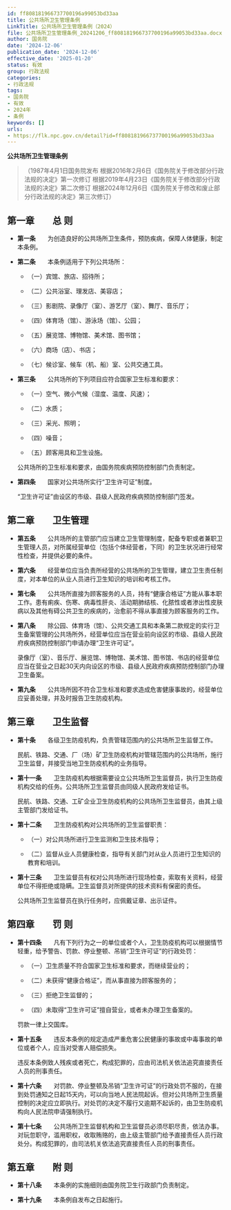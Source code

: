 ```yaml
---
id: ff808181966737700196a99053bd33aa
title: 公共场所卫生管理条例
LinkTitle: 公共场所卫生管理条例（2024）
file: 公共场所卫生管理条例_20241206_ff808181966737700196a99053bd33aa.docx
author: 国务院
date: '2024-12-06'
publication_date: '2024-12-06'
effective_date: '2025-01-20'
status: 有效
group: 行政法规
categories:
- 行政法规
tags:
- 国务院
- 有效
- 2024年
- 条例
keywords: []
urls:
- https://flk.npc.gov.cn/detail?id=ff808181966737700196a99053bd33aa
---
```


**公共场所卫生管理条例**

> （1987年4月1日国务院发布 根据2016年2月6日《国务院关于修改部分行政法规的决定》第一次修订 根据2019年4月23日《国务院关于修改部分行政法规的决定》第二次修订 根据2024年12月6日《国务院关于修改和废止部分行政法规的决定》第三次修订）

## 第一章　　总  则

- **第一条**　　为创造良好的公共场所卫生条件，预防疾病，保障人体健康，制定本条例。

- **第二条**　　本条例适用于下列公共场所：

  - （一）宾馆、旅店、招待所；

  - （二）公共浴室、理发店、美容店；

  - （三）影剧院、录像厅（室）、游艺厅（室）、舞厅、音乐厅；

  - （四）体育场（馆）、游泳场（馆）、公园；

  - （五）展览馆、博物馆、美术馆、图书馆；

  - （六）商场（店）、书店；

  - （七）候诊室、候车（机、船）室、公共交通工具。

- **第三条**　　公共场所的下列项目应符合国家卫生标准和要求：

  - （一）空气、微小气候（湿度、温度、风速）；

  - （二）水质；

  - （三）采光、照明；

  - （四）噪音；

  - （五）顾客用具和卫生设施。

  公共场所的卫生标准和要求，由国务院疾病预防控制部门负责制定。

- **第四条**　　国家对公共场所实行“卫生许可证”制度。

  “卫生许可证”由设区的市级、县级人民政府疾病预防控制部门签发。

## 第二章　　卫生管理

- **第五条**　　公共场所的主管部门应当建立卫生管理制度，配备专职或者兼职卫生管理人员，对所属经营单位（包括个体经营者，下同）的卫生状况进行经常性检查，并提供必要的条件。

- **第六条**　　经营单位应当负责所经营的公共场所的卫生管理，建立卫生责任制度，对本单位的从业人员进行卫生知识的培训和考核工作。

- **第七条**　　公共场所直接为顾客服务的人员，持有“健康合格证”方能从事本职工作。患有痢疾、伤寒、病毒性肝炎、活动期肺结核、化脓性或者渗出性皮肤病以及其他有碍公共卫生的疾病的，治愈前不得从事直接为顾客服务的工作。

- **第八条**　　除公园、体育场（馆）、公共交通工具和本条第二款规定的实行卫生备案管理的公共场所外，经营单位应当在营业前向设区的市级、县级人民政府疾病预防控制部门申请办理“卫生许可证”。

  录像厅（室）、音乐厅、展览馆、博物馆、美术馆、图书馆、书店的经营单位应当在营业之日起30天内向设区的市级、县级人民政府疾病预防控制部门办理卫生备案。

- **第九条**　　公共场所因不符合卫生标准和要求造成危害健康事故的，经营单位应妥善处理，并及时报告卫生防疫机构。

## 第三章　　卫生监督

- **第十条**　　各级卫生防疫机构，负责管辖范围内的公共场所卫生监督工作。

  民航、铁路、交通、厂（场）矿卫生防疫机构对管辖范围内的公共场所，施行卫生监督，并接受当地卫生防疫机构的业务指导。

- **第十一条**　　卫生防疫机构根据需要设立公共场所卫生监督员，执行卫生防疫机构交给的任务。公共场所卫生监督员由同级人民政府发给证书。

  民航、铁路、交通、工矿企业卫生防疫机构的公共场所卫生监督员，由其上级主管部门发给证书。

- **第十二条**　　卫生防疫机构对公共场所的卫生监督职责：

  - （一）对公共场所进行卫生监测和卫生技术指导；

  - （二）监督从业人员健康检查，指导有关部门对从业人员进行卫生知识的教育和培训。

- **第十三条**　　卫生监督员有权对公共场所进行现场检查，索取有关资料，经营单位不得拒绝或隐瞒。卫生监督员对所提供的技术资料有保密的责任。

  公共场所卫生监督员在执行任务时，应佩戴证章、出示证件。

## 第四章　　罚  则

- **第十四条**　　凡有下列行为之一的单位或者个人，卫生防疫机构可以根据情节轻重，给予警告、罚款、停业整顿、吊销“卫生许可证”的行政处罚：

  - （一）卫生质量不符合国家卫生标准和要求，而继续营业的；

  - （二）未获得“健康合格证”，而从事直接为顾客服务的；

  - （三）拒绝卫生监督的；

  - （四）未取得“卫生许可证”擅自营业，或者未办理卫生备案的。

  罚款一律上交国库。

- **第十五条**　　违反本条例的规定造成严重危害公民健康的事故或中毒事故的单位或者个人，应当对受害人赔偿损失。

  违反本条例致人残疾或者死亡，构成犯罪的，应由司法机关依法追究直接责任人员的刑事责任。

- **第十六条**　　对罚款、停业整顿及吊销“卫生许可证”的行政处罚不服的，在接到处罚通知之日起15天内，可以向当地人民法院起诉。但对公共场所卫生质量控制的决定应立即执行。对处罚的决定不履行又逾期不起诉的，由卫生防疫机构向人民法院申请强制执行。

- **第十七条**　　公共场所卫生监督机构和卫生监督员必须尽职尽责，依法办事。对玩忽职守，滥用职权，收取贿赂的，由上级主管部门给予直接责任人员行政处分。构成犯罪的，由司法机关依法追究直接责任人员的刑事责任。

## 第五章　　附  则

- **第十八条**　　本条例的实施细则由国务院卫生行政部门负责制定。

- **第十九条**　　本条例自发布之日起施行。
